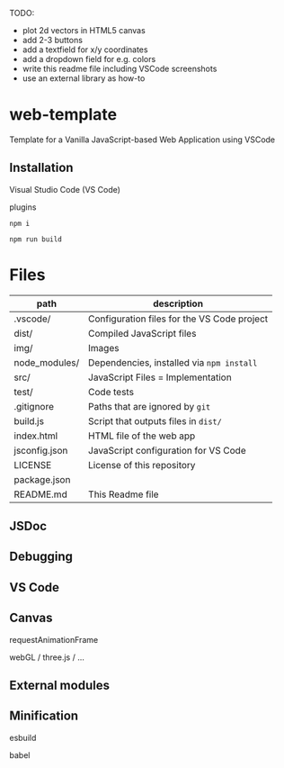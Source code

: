 TODO:

- plot 2d vectors in HTML5 canvas
- add 2-3 buttons
- add a textfield for x/y coordinates
- add a dropdown field for e.g. colors
- write this readme file including VSCode screenshots
- use an external library as how-to

# web-template

Template for a Vanilla JavaScript-based Web Application using VSCode

## Installation

Visual Studio Code (VS Code)

plugins

`npm i`

`npm run build`

# Files

| path          | description                                 |
| ------------- | ------------------------------------------- |
| .vscode/      | Configuration files for the VS Code project |
| dist/         | Compiled JavaScript files                   |
| img/          | Images                                      |
| node_modules/ | Dependencies, installed via `npm install`   |
| src/          | JavaScript Files = Implementation           |
| test/         | Code tests                                  |
| .gitignore    | Paths that are ignored by `git`             |
| build.js      | Script that outputs files in `dist/`        |
| index.html    | HTML file of the web app                    |
| jsconfig.json | JavaScript configuration for VS Code        |
| LICENSE       | License of this repository                  |
| package.json  |                                             |
| README.md     | This Readme file                            |

## JSDoc

## Debugging

## VS Code

## Canvas

requestAnimationFrame

webGL / three.js / ...

## External modules

## Minification

esbuild

babel
